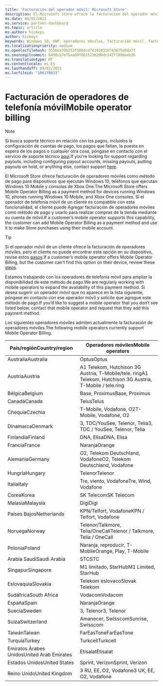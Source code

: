 ```yaml
---
title: 'Facturación del operador móvil: Microsoft Store'
description: El Microsoft Store ofrece la facturación del operador móvil como método de pago para los operadores móviles que admiten esta funcionalidad.
ms.date: 04/01/2021
ms.service: partner-dashboard
ms.topic: article
ms.author: hickeys
author: hickeys
keywords: Windows 10, UWP, operadores móviles, facturación móvil, facturación de operadores móviles
ms.localizationpriority: medium
ms.openlocfilehash: 5556da39b252f5004cd7d1828310743875a8da7f
ms.sourcegitcommit: 6498c57e75aa097861523b206dc142f789deeb36
ms.translationtype: MT
ms.contentlocale: es-ES
ms.lasthandoff: 04/02/2021
ms.locfileid: "106178823"
---
```

# <a name="mobile-operator-billing"></a><span data-ttu-id="ceea2-104">Facturación de operadores de telefonía móvil</span><span class="sxs-lookup"><span data-stu-id="ceea2-104">Mobile operator billing</span></span>

> [!NOTE]
> <span data-ttu-id="ceea2-105">Si busca soporte técnico en relación con los pagos, incluidos la configuración de cuentas de pago, los pagos que faltan, la puesta en espera de los pagos o cualquier otra cosa, póngase en contacto con el servicio de soporte técnico [aquí](https://developer.microsoft.com/windows/support).</span><span class="sxs-lookup"><span data-stu-id="ceea2-105">If you're looking for support regarding payouts, including configuring payout accounts, missing payouts, putting payouts on hold, or anything else, contact support [here](https://developer.microsoft.com/windows/support).</span></span>

<span data-ttu-id="ceea2-106">El Microsoft Store ofrece facturación de operadores móviles como método de pago para dispositivos que ejecutan Windows 10, teléfonos que ejecutan Windows 10 Mobile y consolas de Xbox One.</span><span class="sxs-lookup"><span data-stu-id="ceea2-106">The Microsoft Store offers Mobile Operator Billing as a payment method for devices running Windows 10, phones running Windows 10 Mobile, and Xbox One consoles.</span></span> <span data-ttu-id="ceea2-107">Si el operador de telefonía móvil de un cliente es compatible con esta funcionalidad, el cliente puede Agregar facturación de operadores móviles como método de pago y usarlo para realizar compras de la tienda mediante su cuenta de móvil.</span><span class="sxs-lookup"><span data-stu-id="ceea2-107">If a customer’s mobile operator supports this capability, the customer can add Mobile Operator Billing as a payment method and use it to make Store purchases using their mobile account.</span></span>

> [!TIP]
>  <span data-ttu-id="ceea2-108">Si el operador móvil de un cliente ofrece la facturación de operadores móviles, pero el cliente no puede encontrar esta opción en su dispositivo, revise estos [pasos](https://support.microsoft.com/instantanswers/b25d6dd6-fb8b-3710-1e13-4d30eb01b51f).</span><span class="sxs-lookup"><span data-stu-id="ceea2-108">If a customer’s mobile operator offers Mobile Operator Billing, but the customer can't find this option on their device, review these [steps](https://support.microsoft.com/instantanswers/b25d6dd6-fb8b-3710-1e13-4d30eb01b51f).</span></span>

<span data-ttu-id="ceea2-109">Estamos trabajando con los operadores de telefonía móvil para ampliar la disponibilidad de este método de pago.</span><span class="sxs-lookup"><span data-stu-id="ceea2-109">We are regularly working with mobile operators to expand the availability of this payment method.</span></span> <span data-ttu-id="ceea2-110">Si desea sugerir un operador móvil que no aparece en la lista siguiente, póngase en contacto con ese operador móvil y solicite que agregue este método de pago.</span><span class="sxs-lookup"><span data-stu-id="ceea2-110">If you’d like to suggest a mobile operator that you don’t see listed below, contact that mobile operator and request that they add this payment method.</span></span>

<span data-ttu-id="ceea2-111">Los siguientes operadores móviles admiten actualmente la facturación de operadores móviles.</span><span class="sxs-lookup"><span data-stu-id="ceea2-111">The following mobile operators currently support Mobile Operator Billing.</span></span>

| <span data-ttu-id="ceea2-112">País/región</span><span class="sxs-lookup"><span data-stu-id="ceea2-112">Country/region</span></span>       | <span data-ttu-id="ceea2-113">Operadores móviles</span><span class="sxs-lookup"><span data-stu-id="ceea2-113">Mobile operators</span></span>                                        |
|----------------------|---------------------------------------------------------|
| <span data-ttu-id="ceea2-114">Australia</span><span class="sxs-lookup"><span data-stu-id="ceea2-114">Australia</span></span>            | <span data-ttu-id="ceea2-115">Optus</span><span class="sxs-lookup"><span data-stu-id="ceea2-115">Optus</span></span>                                                   |
| <span data-ttu-id="ceea2-116">Austria</span><span class="sxs-lookup"><span data-stu-id="ceea2-116">Austria</span></span>              | <span data-ttu-id="ceea2-117">A1 Telekom, Hutchison 3G Austria, T-Mobile/tele. ring</span><span class="sxs-lookup"><span data-stu-id="ceea2-117">A1 Telekom, Hutchison 3G Austria, T-Mobile / tele.ring</span></span>  |
| <span data-ttu-id="ceea2-118">Bélgica</span><span class="sxs-lookup"><span data-stu-id="ceea2-118">Belgium</span></span>              | <span data-ttu-id="ceea2-119">Base, Proximus</span><span class="sxs-lookup"><span data-stu-id="ceea2-119">Base, Proximus</span></span>                                          |
| <span data-ttu-id="ceea2-120">Canadá</span><span class="sxs-lookup"><span data-stu-id="ceea2-120">Canada</span></span>               | <span data-ttu-id="ceea2-121">Telus</span><span class="sxs-lookup"><span data-stu-id="ceea2-121">Telus</span></span>                                                   |
| <span data-ttu-id="ceea2-122">Chequia</span><span class="sxs-lookup"><span data-stu-id="ceea2-122">Czechia</span></span>              | <span data-ttu-id="ceea2-123">T-Mobile, Vodafone, O2</span><span class="sxs-lookup"><span data-stu-id="ceea2-123">T-Mobile, Vodafone, O2</span></span>                                  |
| <span data-ttu-id="ceea2-124">Dinamarca</span><span class="sxs-lookup"><span data-stu-id="ceea2-124">Denmark</span></span>              | <span data-ttu-id="ceea2-125">3, TDC/YouSee, Telenor, Telia</span><span class="sxs-lookup"><span data-stu-id="ceea2-125">3, TDC / YouSee, Telenor, Telia</span></span>                         |
| <span data-ttu-id="ceea2-126">Finlandia</span><span class="sxs-lookup"><span data-stu-id="ceea2-126">Finland</span></span>              | <span data-ttu-id="ceea2-127">DNA, Elisa</span><span class="sxs-lookup"><span data-stu-id="ceea2-127">DNA, Elisa</span></span>                                              |
| <span data-ttu-id="ceea2-128">Francia</span><span class="sxs-lookup"><span data-stu-id="ceea2-128">France</span></span>               | <span data-ttu-id="ceea2-129">Naranja</span><span class="sxs-lookup"><span data-stu-id="ceea2-129">Orange</span></span>                                                  |
| <span data-ttu-id="ceea2-130">Alemania</span><span class="sxs-lookup"><span data-stu-id="ceea2-130">Germany</span></span>              | <span data-ttu-id="ceea2-131">O2, Telekom Deutschland, Vodafone</span><span class="sxs-lookup"><span data-stu-id="ceea2-131">O2, Telekom Deutschland, Vodafone</span></span>                       |
| <span data-ttu-id="ceea2-132">Hungría</span><span class="sxs-lookup"><span data-stu-id="ceea2-132">Hungary</span></span>              | <span data-ttu-id="ceea2-133">Telenor</span><span class="sxs-lookup"><span data-stu-id="ceea2-133">Telenor</span></span>                                                 |
| <span data-ttu-id="ceea2-134">Italia</span><span class="sxs-lookup"><span data-stu-id="ceea2-134">Italy</span></span>                | <span data-ttu-id="ceea2-135">Tre, viento, Vodafone</span><span class="sxs-lookup"><span data-stu-id="ceea2-135">Tre, Wind, Vodafone</span></span>                                     |
| <span data-ttu-id="ceea2-136">Corea</span><span class="sxs-lookup"><span data-stu-id="ceea2-136">Korea</span></span>                | <span data-ttu-id="ceea2-137">SK Telecom</span><span class="sxs-lookup"><span data-stu-id="ceea2-137">SK Telecom</span></span>                                              |
| <span data-ttu-id="ceea2-138">Malasia</span><span class="sxs-lookup"><span data-stu-id="ceea2-138">Malaysia</span></span>             | <span data-ttu-id="ceea2-139">Digi</span><span class="sxs-lookup"><span data-stu-id="ceea2-139">Digi</span></span>                                                    |
| <span data-ttu-id="ceea2-140">Países Bajos</span><span class="sxs-lookup"><span data-stu-id="ceea2-140">Netherlands</span></span>          | <span data-ttu-id="ceea2-141">KPN/Telfort, Vodafone</span><span class="sxs-lookup"><span data-stu-id="ceea2-141">KPN / Telfort, Vodafone</span></span>                                 |
| <span data-ttu-id="ceea2-142">Noruega</span><span class="sxs-lookup"><span data-stu-id="ceea2-142">Norway</span></span>               | <span data-ttu-id="ceea2-143">Telenor/Talkmore, Telia/OneCall</span><span class="sxs-lookup"><span data-stu-id="ceea2-143">Telenor / Talkmore, Telia / OneCall</span></span>                     |
| <span data-ttu-id="ceea2-144">Polonia</span><span class="sxs-lookup"><span data-stu-id="ceea2-144">Poland</span></span>               | <span data-ttu-id="ceea2-145">Naranja, reproducir, T-Mobile</span><span class="sxs-lookup"><span data-stu-id="ceea2-145">Orange, Play, T-Mobile</span></span>                                  |
| <span data-ttu-id="ceea2-146">Arabia Saudí</span><span class="sxs-lookup"><span data-stu-id="ceea2-146">Saudi Arabia</span></span>         | <span data-ttu-id="ceea2-147">STC</span><span class="sxs-lookup"><span data-stu-id="ceea2-147">STC</span></span>                                                     |
| <span data-ttu-id="ceea2-148">Singapur</span><span class="sxs-lookup"><span data-stu-id="ceea2-148">Singapore</span></span>            | <span data-ttu-id="ceea2-149">M1 limitado, StarHub</span><span class="sxs-lookup"><span data-stu-id="ceea2-149">M1 Limited, StarHub</span></span>                                     |
| <span data-ttu-id="ceea2-150">Eslovaquia</span><span class="sxs-lookup"><span data-stu-id="ceea2-150">Slovakia</span></span>             | <span data-ttu-id="ceea2-151">Telekom eslovaco</span><span class="sxs-lookup"><span data-stu-id="ceea2-151">Slovak Telekom</span></span>                                          |
| <span data-ttu-id="ceea2-152">Sudáfrica</span><span class="sxs-lookup"><span data-stu-id="ceea2-152">South Africa</span></span>         | <span data-ttu-id="ceea2-153">Vodacom</span><span class="sxs-lookup"><span data-stu-id="ceea2-153">Vodacom</span></span>                                                 |
| <span data-ttu-id="ceea2-154">España</span><span class="sxs-lookup"><span data-stu-id="ceea2-154">Spain</span></span>                | <span data-ttu-id="ceea2-155">Naranja</span><span class="sxs-lookup"><span data-stu-id="ceea2-155">Orange</span></span>                                                  |
| <span data-ttu-id="ceea2-156">Suecia</span><span class="sxs-lookup"><span data-stu-id="ceea2-156">Sweden</span></span>               | <span data-ttu-id="ceea2-157">3, Telenor</span><span class="sxs-lookup"><span data-stu-id="ceea2-157">3, Telenor</span></span>                                              |
| <span data-ttu-id="ceea2-158">Suiza</span><span class="sxs-lookup"><span data-stu-id="ceea2-158">Switzerland</span></span>          | <span data-ttu-id="ceea2-159">Amanecer, Swisscom</span><span class="sxs-lookup"><span data-stu-id="ceea2-159">Sunrise, Swisscom</span></span>                                       |
| <span data-ttu-id="ceea2-160">Taiwán</span><span class="sxs-lookup"><span data-stu-id="ceea2-160">Taiwan</span></span>               | <span data-ttu-id="ceea2-161">FarEasTone</span><span class="sxs-lookup"><span data-stu-id="ceea2-161">FarEasTone</span></span>                                              |
| <span data-ttu-id="ceea2-162">Turquía</span><span class="sxs-lookup"><span data-stu-id="ceea2-162">Turkey</span></span>               | <span data-ttu-id="ceea2-163">Turkcell</span><span class="sxs-lookup"><span data-stu-id="ceea2-163">Turkcell</span></span>                                                |
| <span data-ttu-id="ceea2-164">Emiratos Árabes Unidos</span><span class="sxs-lookup"><span data-stu-id="ceea2-164">United Arab Emirates</span></span> | <span data-ttu-id="ceea2-165">Etisalat</span><span class="sxs-lookup"><span data-stu-id="ceea2-165">Etisalat</span></span>                                                |
| <span data-ttu-id="ceea2-166">Estados Unidos</span><span class="sxs-lookup"><span data-stu-id="ceea2-166">United States</span></span>        | <span data-ttu-id="ceea2-167">Sprint, Verizon</span><span class="sxs-lookup"><span data-stu-id="ceea2-167">Sprint, Verizon</span></span>                                         |
| <span data-ttu-id="ceea2-168">Reino Unido</span><span class="sxs-lookup"><span data-stu-id="ceea2-168">United Kingdom</span></span>       | <span data-ttu-id="ceea2-169">3 RU, EE, O2, Vodafone</span><span class="sxs-lookup"><span data-stu-id="ceea2-169">3 UK, EE, O2, Vodafone</span></span>                                 |
